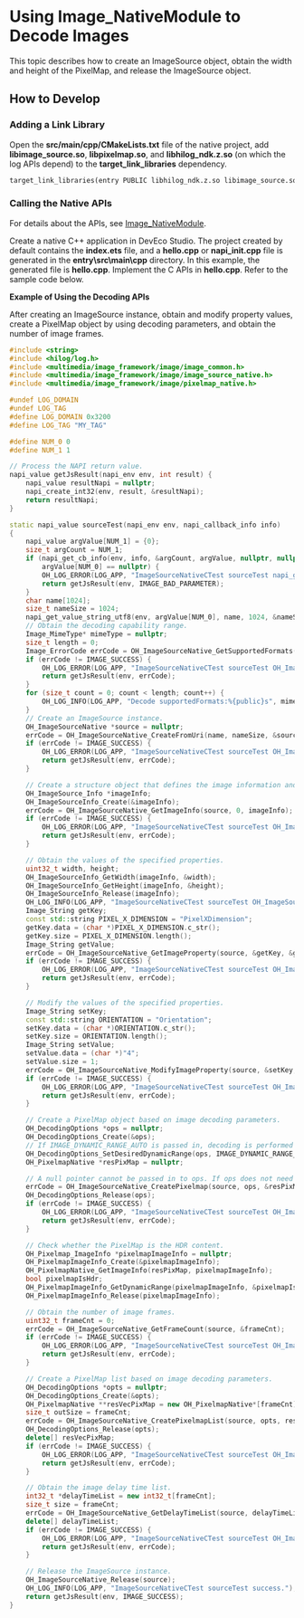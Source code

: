 # Using Image_NativeModule to Decode Images
<!--Kit: Image Kit-->
<!--Subsystem: Multimedia-->
<!--Owner: @aulight02-->
<!--Designer: @liyang_bryan-->
<!--Tester: @xchaosioda-->
<!--Adviser: @zengyawen-->

This topic describes how to create an ImageSource object, obtain the width and height of the PixelMap, and release the ImageSource object.

## How to Develop

### Adding a Link Library

Open the **src/main/cpp/CMakeLists.txt** file of the native project, add **libimage_source.so**, **libpixelmap.so**, and **libhilog_ndk.z.so** (on which the log APIs depend) to the **target_link_libraries** dependency.

```txt
target_link_libraries(entry PUBLIC libhilog_ndk.z.so libimage_source.so libpixelmap.so)
```

### Calling the Native APIs

For details about the APIs, see [Image_NativeModule](../../reference/apis-image-kit/capi-image-nativemodule.md).

Create a native C++ application in DevEco Studio. The project created by default contains the **index.ets** file, and a **hello.cpp** or **napi_init.cpp** file is generated in the **entry\src\main\cpp** directory. In this example, the generated file is **hello.cpp**. Implement the C APIs in **hello.cpp**. Refer to the sample code below.

**Example of Using the Decoding APIs**

After creating an ImageSource instance, obtain and modify property values, create a PixelMap object by using decoding parameters, and obtain the number of image frames.

```c++
#include <string>
#include <hilog/log.h>
#include <multimedia/image_framework/image/image_common.h>
#include <multimedia/image_framework/image/image_source_native.h>
#include <multimedia/image_framework/image/pixelmap_native.h>

#undef LOG_DOMAIN
#undef LOG_TAG
#define LOG_DOMAIN 0x3200
#define LOG_TAG "MY_TAG"

#define NUM_0 0
#define NUM_1 1

// Process the NAPI return value.
napi_value getJsResult(napi_env env, int result) {
    napi_value resultNapi = nullptr;
    napi_create_int32(env, result, &resultNapi);
    return resultNapi;
}

static napi_value sourceTest(napi_env env, napi_callback_info info)
{
    napi_value argValue[NUM_1] = {0};
    size_t argCount = NUM_1;
    if (napi_get_cb_info(env, info, &argCount, argValue, nullptr, nullptr) != napi_ok || argCount < NUM_1 ||
        argValue[NUM_0] == nullptr) {
        OH_LOG_ERROR(LOG_APP, "ImageSourceNativeCTest sourceTest napi_get_cb_info failed, argCount: %{public}lu.", static_cast<int>(argCount));
        return getJsResult(env, IMAGE_BAD_PARAMETER);
    }
    char name[1024];
    size_t nameSize = 1024;
    napi_get_value_string_utf8(env, argValue[NUM_0], name, 1024, &nameSize);
    // Obtain the decoding capability range.
    Image_MimeType* mimeType = nullptr;
    size_t length = 0;
    Image_ErrorCode errCode = OH_ImageSourceNative_GetSupportedFormats(&mimeType, &length);
    if (errCode != IMAGE_SUCCESS) {
        OH_LOG_ERROR(LOG_APP, "ImageSourceNativeCTest sourceTest OH_ImageSourceNative_GetSupportedFormats failed, errCode: %{public}d.", errCode);
        return getJsResult(env, errCode);
    }
    for (size_t count = 0; count < length; count++) {
        OH_LOG_INFO(LOG_APP, "Decode supportedFormats:%{public}s", mimeType[count].data);
    }
    // Create an ImageSource instance.
    OH_ImageSourceNative *source = nullptr;
    errCode = OH_ImageSourceNative_CreateFromUri(name, nameSize, &source);
    if (errCode != IMAGE_SUCCESS) {
        OH_LOG_ERROR(LOG_APP, "ImageSourceNativeCTest sourceTest OH_ImageSourceNative_CreateFromUri failed, errCode: %{public}d.", errCode);
        return getJsResult(env, errCode);
    }

    // Create a structure object that defines the image information and obtain the image information.
    OH_ImageSource_Info *imageInfo;
    OH_ImageSourceInfo_Create(&imageInfo);
    errCode = OH_ImageSourceNative_GetImageInfo(source, 0, imageInfo);
    if (errCode != IMAGE_SUCCESS) {
        OH_LOG_ERROR(LOG_APP, "ImageSourceNativeCTest sourceTest OH_ImageSourceNative_GetImageInfo failed, errCode: %{public}d.", errCode);
        return getJsResult(env, errCode);
    }

    // Obtain the values of the specified properties.
    uint32_t width, height;
    OH_ImageSourceInfo_GetWidth(imageInfo, &width);
    OH_ImageSourceInfo_GetHeight(imageInfo, &height);
    OH_ImageSourceInfo_Release(imageInfo);
    OH_LOG_INFO(LOG_APP, "ImageSourceNativeCTest sourceTest OH_ImageSourceNative_GetImageInfo success, width: %{public}d, height: %{public}d.", width, height);
    Image_String getKey;
    const std::string PIXEL_X_DIMENSION = "PixelXDimension";
    getKey.data = (char *)PIXEL_X_DIMENSION.c_str();
    getKey.size = PIXEL_X_DIMENSION.length();
    Image_String getValue;
    errCode = OH_ImageSourceNative_GetImageProperty(source, &getKey, &getValue);
    if (errCode != IMAGE_SUCCESS) {
        OH_LOG_ERROR(LOG_APP, "ImageSourceNativeCTest sourceTest OH_ImageSourceNative_GetImageProperty failed, errCode: %{public}d.", errCode);
        return getJsResult(env, errCode);
    }

    // Modify the values of the specified properties.
    Image_String setKey;
    const std::string ORIENTATION = "Orientation";
    setKey.data = (char *)ORIENTATION.c_str();
    setKey.size = ORIENTATION.length();
    Image_String setValue;
    setValue.data = (char *)"4";
    setValue.size = 1;
    errCode = OH_ImageSourceNative_ModifyImageProperty(source, &setKey, &setValue);
    if (errCode != IMAGE_SUCCESS) {
        OH_LOG_ERROR(LOG_APP, "ImageSourceNativeCTest sourceTest OH_ImageSourceNative_ModifyImageProperty failed, errCode: %{public}d.", errCode);
        return getJsResult(env, errCode);
    }

    // Create a PixelMap object based on image decoding parameters.
    OH_DecodingOptions *ops = nullptr;
    OH_DecodingOptions_Create(&ops);
    // If IMAGE_DYNAMIC_RANGE_AUTO is passed in, decoding is performed based on the image format. If the image is an HDR resource, an HDR PixelMap is obtained after decoding.
    OH_DecodingOptions_SetDesiredDynamicRange(ops, IMAGE_DYNAMIC_RANGE_AUTO);
    OH_PixelmapNative *resPixMap = nullptr;

    // A null pointer cannot be passed in to ops. If ops does not need to be set, you do not need to create a PixelMap object.
    errCode = OH_ImageSourceNative_CreatePixelmap(source, ops, &resPixMap);
    OH_DecodingOptions_Release(ops);
    if (errCode != IMAGE_SUCCESS) {
        OH_LOG_ERROR(LOG_APP, "ImageSourceNativeCTest sourceTest OH_ImageSourceNative_CreatePixelmap failed, errCode: %{public}d.", errCode);
        return getJsResult(env, errCode);
    }

    // Check whether the PixelMap is the HDR content.
    OH_Pixelmap_ImageInfo *pixelmapImageInfo = nullptr;
    OH_PixelmapImageInfo_Create(&pixelmapImageInfo);
    OH_PixelmapNative_GetImageInfo(resPixMap, pixelmapImageInfo);
    bool pixelmapIsHdr;
    OH_PixelmapImageInfo_GetDynamicRange(pixelmapImageInfo, &pixelmapIsHdr);
    OH_PixelmapImageInfo_Release(pixelmapImageInfo);

    // Obtain the number of image frames.
    uint32_t frameCnt = 0;
    errCode = OH_ImageSourceNative_GetFrameCount(source, &frameCnt);
    if (errCode != IMAGE_SUCCESS) {
        OH_LOG_ERROR(LOG_APP, "ImageSourceNativeCTest sourceTest OH_ImageSourceNative_GetFrameCount failed, errCode: %{public}d.", errCode);
        return getJsResult(env, errCode);
    }

    // Create a PixelMap list based on image decoding parameters.
    OH_DecodingOptions *opts = nullptr;
    OH_DecodingOptions_Create(&opts);
    OH_PixelmapNative **resVecPixMap = new OH_PixelmapNative*[frameCnt];
    size_t outSize = frameCnt;
    errCode = OH_ImageSourceNative_CreatePixelmapList(source, opts, resVecPixMap, outSize);
    OH_DecodingOptions_Release(opts);
    delete[] resVecPixMap;
    if (errCode != IMAGE_SUCCESS) {
        OH_LOG_ERROR(LOG_APP, "ImageSourceNativeCTest sourceTest OH_ImageSourceNative_CreatePixelmapList failed, errCode: %{public}d.", errCode);
        return getJsResult(env, errCode);
    }

    // Obtain the image delay time list.
    int32_t *delayTimeList = new int32_t[frameCnt];
    size_t size = frameCnt;
    errCode = OH_ImageSourceNative_GetDelayTimeList(source, delayTimeList, size);
    delete[] delayTimeList;
    if (errCode != IMAGE_SUCCESS) {
        OH_LOG_ERROR(LOG_APP, "ImageSourceNativeCTest sourceTest OH_ImageSourceNative_GetDelayTimeList failed, errCode: %{public}d.", errCode);
        return getJsResult(env, errCode);
    }

    // Release the ImageSource instance.
    OH_ImageSourceNative_Release(source);
    OH_LOG_INFO(LOG_APP, "ImageSourceNativeCTest sourceTest success.");
    return getJsResult(env, IMAGE_SUCCESS);
}
```
